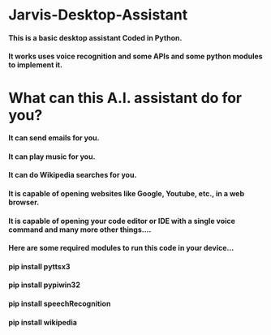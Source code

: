 # Jarvis-Desktop-Assistant
#### This is a basic desktop assistant Coded in Python.
#### It works uses voice recognition and some APIs and some python modules to implement it.
# What can this A.I. assistant do for you?
#### It can send emails for you.
#### It can play music for you.
#### It can do Wikipedia searches for you.
#### It is capable of opening websites like Google, Youtube, etc., in a web browser.
#### It is capable of opening your code editor or IDE with a single voice command and many more other things....
#### Here are some required modules to run this code in your device...
#### pip install pyttsx3
#### pip install pypiwin32
#### pip install speechRecognition
#### pip install wikipedia
